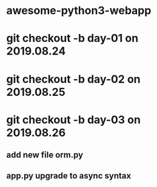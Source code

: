 # awesome-python3-webapp
# git checkout -b day-01 on 2019.08.24
# git checkout -b day-02 on 2019.08.25
# git checkout -b day-03 on 2019.08.26
## add new file orm.py
## app.py upgrade to async syntax 
